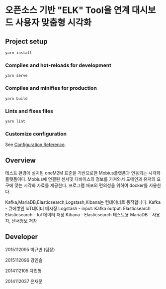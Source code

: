 # 오픈소스 기반 "ELK" Tool을 연계 대시보드 사용자 맞춤형 시각화 

## Project setup
```
yarn install
```

### Compiles and hot-reloads for development
```
yarn serve
```

### Compiles and minifies for production
```
yarn build
```

### Lints and fixes files
```
yarn lint
```

### Customize configuration
See [Configuration Reference](https://cli.vuejs.org/config/).

## Overview
테스트 환경에 설치된 oneM2M 표준을 기반으로한 Mobius플랫폼과 연동되는 시각화 플랫폼이다.
Mobius에 연결된 센서및 디바이스의 정보를 가져와서 도메인과 유저의 요구에 맞는 시각화 자료를 제공한다. 
프로그램 배포의 편의성을 위하여 docker를 사용한다.

Kafka,MariaDB,Elasticsearch,Logstash,Kibana는 컨테이너로 동작합니다.
Kafka - 큐에쌓인 IoT데이터 메시징
Logstash - input: Kafka  output: Elasticsearch
Elasticsearch -  IoT데이터 저장
Kibana - Elasticsearch 테스트용
MariaDB - 사용자, 센서정보 저장

## Developer

2015112095 박규빈 (팀장)

2015112096 강인솔

2014112105 차민형

2014112037 윤재문
